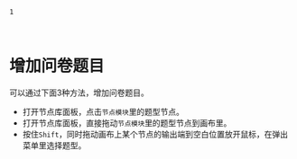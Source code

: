 ```index
1
```
```tag

```
```summary

```
# 增加问卷题目

可以通过下面3种方法，增加问卷题目。

+ 打开节点库面板，点击`节点模块`里的题型节点。
+ 打开节点库面板，直接拖动`节点模块`里的题型节点到画布里。
+ 按住`Shift`，同时拖动画布上某个节点的输出端到空白位置放开鼠标，在弹出菜单里选择题型。

